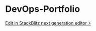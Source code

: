 # DevOps-Portfolio

[Edit in StackBlitz next generation editor ⚡️](https://stackblitz.com/~/github.com/mahesh-vardhan-kanakala/DevOps-Portfolio)